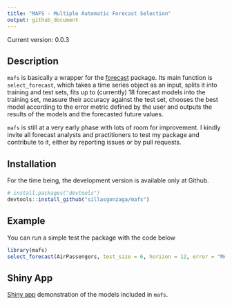 ```yaml
---
title: "MAFS - Multiple Automatic Forecast Selection"
output: github_document
---
```


Current version: 0.0.3

## Description

`mafs` is basically a wrapper for the [forecast](https://github.com/robjhyndman/forecast) package. Its main function is `select_forecast`, which takes a time series object as an input, splits it into training and test sets, fits up to (currently) 18 forecast models into the training set, measure their accuracy against the test set, chooses the best model according to the error metric defined by the user and outputs the results of the models and the forecasted future values.   

`mafs` is still at a very early phase with lots of room for improvement. I kindly invite all forecast analysts and practitioners to test my package and contribute to it, either by reporting issues or by pull requests. 

## Installation

For the time being, the development version is available only at Github.

``` r
# install.packages("devtools")
devtools::install_github("sillasgonzaga/mafs")
```

## Example

You can run a simple test the package with the code below

``` r
library(mafs)
select_forecast(AirPassengers, test_size = 6, horizon = 12, error = "MAPE")
```
## Shiny App

[Shiny app](https://sillasgonzaga.shinyapps.io/shiny-mafs/) demonstration of the models included in `mafs`.
